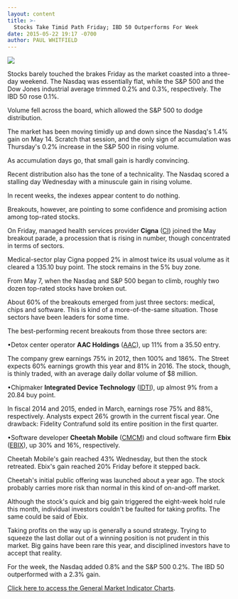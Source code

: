 ```yaml
---
layout: content
title: >-
  Stocks Take Timid Path Friday; IBD 50 Outperforms For Week
date: 2015-05-22 19:17 -0700
author: PAUL WHITFIELD
---
```






![](https://www.investors.com/wp-content/uploads/ibd-migrated-images/MPv_150526_635679052249490320.png)









  

Stocks barely touched the brakes Friday as the market coasted into a three-day weekend. The Nasdaq was essentially flat, while the S&P 500 and the Dow Jones industrial average trimmed 0.2% and 0.3%, respectively. The IBD 50 rose 0.1%.

  

Volume fell across the board, which allowed the S&P 500 to dodge distribution.

  

The market has been moving timidly up and down since the Nasdaq's 1.4% gain on May 14. Scratch that session, and the only sign of accumulation was Thursday's 0.2% increase in the S&P 500 in rising volume.

  

As accumulation days go, that small gain is hardly convincing.

  

Recent distribution also has the tone of a technicality. The Nasdaq scored a stalling day Wednesday with a minuscule gain in rising volume.

  

In recent weeks, the indexes appear content to do nothing.

  

Breakouts, however, are pointing to some confidence and promising action among top-rated stocks.

  

On Friday, managed health services provider **Cigna** ([CI](https://research.investors.com/quote.aspx?symbol=CI)) joined the May breakout parade, a procession that is rising in number, though concentrated in terms of sectors.

  

Medical-sector play Cigna popped 2% in almost twice its usual volume as it cleared a 135.10 buy point. The stock remains in the 5% buy zone.

  

From May 7, when the Nasdaq and S&P 500 began to climb, roughly two dozen top-rated stocks have broken out.

  

About 60% of the breakouts emerged from just three sectors: medical, chips and software. This is kind of a more-of-the-same situation. Those sectors have been leaders for some time.

  

The best-performing recent breakouts from those three sectors are:

  

•Detox center operator **AAC Holdings** ([AAC](https://research.investors.com/quote.aspx?symbol=AAC)), up 11% from a 35.50 entry.

  

The company grew earnings 75% in 2012, then 100% and 186%. The Street expects 60% earnings growth this year and 81% in 2016. The stock, though, is thinly traded, with an average daily dollar volume of $8 million.

  

•Chipmaker **Integrated Device Technology** ([IDTI](https://research.investors.com/quote.aspx?symbol=IDTI)), up almost 9% from a 20.84 buy point.

  

In fiscal 2014 and 2015, ended in March, earnings rose 75% and 88%, respectively. Analysts expect 26% growth in the current fiscal year. One drawback: Fidelity Contrafund sold its entire position in the first quarter.

  

•Software developer **Cheetah Mobile** ([CMCM](https://research.investors.com/quote.aspx?symbol=CMCM)) and cloud software firm **Ebix** ([EBIX](https://research.investors.com/quote.aspx?symbol=EBIX)), up 30% and 16%, respectively.

  

Cheetah Mobile's gain reached 43% Wednesday, but then the stock retreated. Ebix's gain reached 20% Friday before it stepped back.

  

Cheetah's initial public offering was launched about a year ago. The stock probably carries more risk than normal in this kind of on-and-off market.

  

Although the stock's quick and big gain triggered the eight-week hold rule this month, individual investors couldn't be faulted for taking profits. The same could be said of Ebix.

  

Taking profits on the way up is generally a sound strategy. Trying to squeeze the last dollar out of a winning position is not prudent in this market. Big gains have been rare this year, and disciplined investors have to accept that reality.

  

For the week, the Nasdaq added 0.8% and the S&P 500 0.2%. The IBD 50 outperformed with a 2.3% gain.

  

[Click here to access the General Market Indicator Charts](https://www.investors.com/pdf/GMI_052615.pdf).




